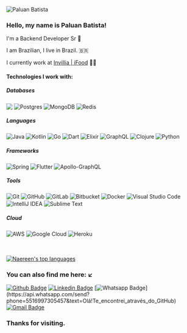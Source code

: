 <p align="left"> <img src="https://komarev.com/ghpvc/?username=paluan-batista" alt="Paluan Batista" /> </p>

### Hello, my name is Paluan Batista!

I'm a Backend Developer Sr :robot:

I am Brazilian, I live in Brazil. 🇧🇷

I currently work at [Invillia | iFood](https://invillia.com/global-growth-framework/) :man_technologist:


#### Technologies I work with:

<div class="leftdiv">
  <h5>Databases</h5>
<img align="center" lt="MySQL" src="https://img.shields.io/badge/mysql-%2300f.svg?style=for-the-badge&logo=mysql&logoColor=white"/>
<img align="center" alt="Postgres" src ="https://img.shields.io/badge/postgres-%23316192.svg?style=for-the-badge&logo=postgresql&logoColor=white"/>
<img align="center" alt="MongoDB" src ="https://img.shields.io/badge/MongoDB-%234ea94b.svg?style=for-the-badge&logo=mongodb&logoColor=white"/>
<img align="center" alt="Redis" src="https://img.shields.io/badge/redis-%23DD0031.svg?style=for-the-badge&logo=redis&logoColor=white"/>
</div>

<div>
   <h5>Languages</h5>
<img align="center" alt="Java" src="https://img.shields.io/badge/java-%23ED8B00.svg?style=for-the-badge&logo=java&logoColor=white"/>
<img align="center" alt="Kotlin" src="https://img.shields.io/badge/kotlin-%230095D5.svg?style=for-the-badge&logo=kotlin&logoColor=white"/>
<img align="center" alt="Go" src="https://img.shields.io/badge/go-%2300ADD8.svg?style=for-the-badge&logo=go&logoColor=white"/>
<img align="center" alt="Dart" src="https://img.shields.io/badge/dart-%230175C2.svg?style=for-the-badge&logo=dart&logoColor=white"/>
<img align="center" alt="Elixir" src="https://img.shields.io/badge/elixir-%234B275F.svg?style=for-the-badge&logo=elixir&logoColor=white"/>
<img align="center" alt="GraphQL" src="https://img.shields.io/badge/-GraphQL-E10098?style=for-the-badge&logo=graphql"/>
<img align="center" alt="Clojure" src="https://img.shields.io/badge/Clojure-%23Clojure.svg?style=for-the-badge&logo=Clojure&logoColor=Clojure"/>
<img align="center" alt="Python" src="https://img.shields.io/badge/python-%2314354C.svg?style=for-the-badge&logo=python&logoColor=white"/>
  </div>
  
<div>
   <h5>Frameworks</h5>
<img align="center" alt="Spring" src="https://img.shields.io/badge/spring-%236DB33F.svg?style=for-the-badge&logo=spring&logoColor=white"/>
<img align="center" alt="Flutter" src="https://img.shields.io/badge/Flutter-%2302569B.svg?style=for-the-badge&logo=Flutter&logoColor=white" />
<img align="center" alt="Apollo-GraphQL" src="https://img.shields.io/badge/-ApolloGraphQL-311C87?style=for-the-badge&logo=apollo-graphql"/>
  </div>
  
<div>
   <h5>Tools</h5>
<img align="center" alt="Git" src="https://img.shields.io/badge/git-%23F05033.svg?style=for-the-badge&logo=git&logoColor=white"/>
<img align="center" alt="GitHub" src="https://img.shields.io/badge/github-%23121011.svg?style=for-the-badge&logo=github&logoColor=white"/>
<img align="center" alt="GitLab" src="https://img.shields.io/badge/gitlab-%23181717.svg?style=for-the-badge&logo=gitlab&logoColor=white"/>
<img align="center" alt="Bitbucket" src="https://img.shields.io/badge/bitbucket-%230047B3.svg?style=for-the-badge&logo=bitbucket&logoColor=white"/>
<img align="center" alt="Docker" src="https://img.shields.io/badge/docker-%230db7ed.svg?style=for-the-badge&logo=docker&logoColor=white"/>
<img align="center" alt="Visual Studio Code" src="https://img.shields.io/badge/VisualStudioCode-0078d7.svg?style=for-the-badge&logo=visual-studio-code&logoColor=white"/>
<img align="center" alt="IntelliJ IDEA" src="https://img.shields.io/badge/IntelliJIDEA-000000.svg?style=for-the-badge&logo=intellij-idea&logoColor=white"/>
<img align="center" alt="Sublime Text" src="https://img.shields.io/badge/sublime_text-%23575757.svg?style=for-the-badge&logo=sublime-text&logoColor=important"/>
  </div>
  
<div>
  <h5>Cloud</h5>
<img align="center" alt="AWS" src="https://img.shields.io/badge/AWS-%23FF9900.svg?style=for-the-badge&logo=amazon-aws&logoColor=white"/>
<img align="center" alt="Google Cloud" src="https://img.shields.io/badge/GoogleCloud-%234285F4.svg?style=for-the-badge&logo=google-cloud&logoColor=white"/>
<img align="center" alt="Heroku" src="https://img.shields.io/badge/heroku-%23430098.svg?style=for-the-badge&logo=heroku&logoColor=white"/>
 </div>

<br><br>[![Naereen's top languages](https://github-readme-stats.vercel.app/api/top-langs/?username=paluan-batista&theme=blue-black)](https://github.com/paluan-batista/github-readme-stats)


### You can also find me here: :arrow_lower_left:
[![Github Badge](https://img.shields.io/badge/-Github-000?style=flat-square&logo=Github&logoColor=white&link=https://github.com/paluan-dev666)](https://github.com/paluan-dev666)
[![Linkedin Badge](https://img.shields.io/badge/-LinkedIn-blue?style=flat-square&logo=Linkedin&logoColor=white&link=https://www.linkedin.com/in/paluan-batista-developer/)](https://www.linkedin.com/in/paluan-batista-developer/)
[![Whatsapp Badge](https://img.shields.io/badge/-Whatsapp-4CA143?style=flat-square&labelColor=4CA143&logo=whatsapp&logoColor=white&link=https://api.whatsapp.com/send?phone=5516997305457&text=Olá!Te_encontrei_através_do_GitHub.)](https://api.whatsapp.com/send?phone=5516997305457&text=Olá!Te_encontrei_através_do_GitHub)
[![Gmail Badge](https://img.shields.io/badge/-Gmail-c14438?style=flat-square&logo=Gmail&logoColor=white&link=mailto:paluan.desenvolvimento@gmail.com)](mailto:paluan.desenvolvimento@gmail.com)

### Thanks for visiting.

